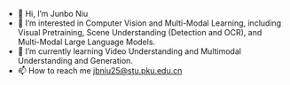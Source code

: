 - 👋 Hi, I’m Junbo Niu
- 👀 I’m interested in Computer Vision and Multi-Modal Learning, including Visual Pretraining, Scene Understanding (Detection and OCR), and Multi-Modal Large Language Models.
- 🌱 I’m currently learning Video Understanding and Multimodal Understanding and Generation.
- 📫 How to reach me jbniu25@stu.pku.edu.cn

<!---
Niujunbo2002/Niujunbo2002 is a ✨ special ✨ repository because its `README.md` (this file) appears on your GitHub profile.
You can click the Preview link to take a look at your changes.
--->
